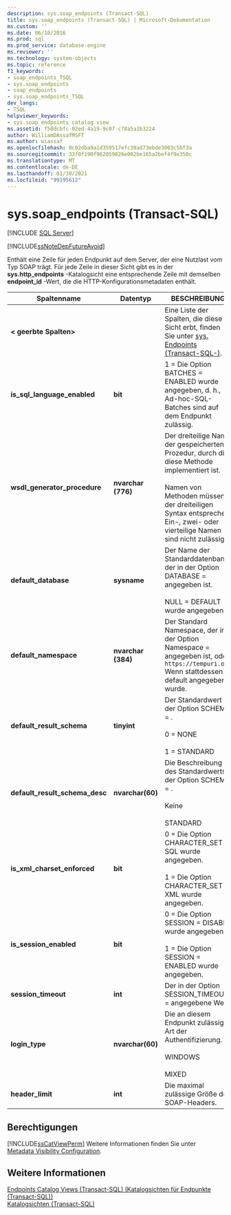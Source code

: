 ```yaml
---
description: sys.soap_endpoints (Transact-SQL)
title: sys.soap_endpoints (Transact-SQL) | Microsoft-Dokumentation
ms.custom: ''
ms.date: 06/10/2016
ms.prod: sql
ms.prod_service: database-engine
ms.reviewer: ''
ms.technology: system-objects
ms.topic: reference
f1_keywords:
- soap_endpoints_TSQL
- sys.soap_endpoints
- soap_endpoints
- sys.soap_endpoints_TSQL
dev_langs:
- TSQL
helpviewer_keywords:
- sys.soap_endpoints catalog view
ms.assetid: f50dcbfc-02ed-4a19-9c07-c78a5a1b3224
author: WilliamDAssafMSFT
ms.author: wiassaf
ms.openlocfilehash: 0c02dba9a1d359517efc39ad73ebde3003c5bf3a
ms.sourcegitcommit: 33f0f190f962059826e002be165a2bef4f9e350c
ms.translationtype: MT
ms.contentlocale: de-DE
ms.lasthandoff: 01/30/2021
ms.locfileid: "99195612"
---
```

# <a name="syssoap_endpoints-transact-sql"></a>sys.soap_endpoints (Transact-SQL)
[!INCLUDE [SQL Server](../../includes/applies-to-version/sqlserver.md)]

  [!INCLUDE[ssNoteDepFutureAvoid](../../includes/ssnotedepfutureavoid-md.md)]  
  
 Enthält eine Zeile für jeden Endpunkt auf dem Server, der eine Nutzlast vom Typ SOAP trägt. Für jede Zeile in dieser Sicht gibt es in der **sys.http_endpoints** -Katalogsicht eine entsprechende Zeile mit demselben **endpoint_id** -Wert, die die HTTP-Konfigurationsmetadaten enthält.  
  
 
|Spaltenname|Datentyp|BESCHREIBUNG|  
|-----------------|---------------|-----------------|  
|**< geerbte Spalten>**||Eine Liste der Spalten, die diese Sicht erbt, finden Sie unter [sys. Endpoints &#40;Transact-SQL-&#41;](../../relational-databases/system-catalog-views/sys-endpoints-transact-sql.md).|  
|**is_sql_language_enabled**|**bit**|1 = Die Option BATCHES = ENABLED wurde angegeben, d. h., Ad-hoc-SQL-Batches sind auf dem Endpunkt zulässig.|  
|**wsdl_generator_procedure**|**nvarchar (776)**|Der dreiteilige Name der gespeicherten Prozedur, durch die diese Methode implementiert ist.<br /><br /> Namen von Methoden müssen der dreiteiligen Syntax entsprechen. Ein-, zwei- oder vierteilige Namen sind nicht zulässig.|  
|**default_database**|**sysname**|Der Name der Standarddatenbank, der in der Option DATABASE = angegeben ist.<br /><br /> NULL = DEFAULT wurde angegeben.|  
|**default_namespace**|**nvarchar (384)**|Der Standard Namespace, der in der Option Namespace = angegeben ist, oder, `https://tempuri.org` Wenn stattdessen default angegeben wurde.|  
|**default_result_schema**|**tinyint**|Der Standardwert der Option SCHEMA = .<br /><br /> 0 = NONE<br /><br /> 1 = STANDARD|  
|**default_result_schema_desc**|**nvarchar(60)**|Die Beschreibung des Standardwerts der Option SCHEMA = .<br /><br /> Keine<br /><br /> STANDARD|  
|**is_xml_charset_enforced**|**bit**|0 = Die Option CHARACTER_SET = SQL wurde angegeben.<br /><br /> 1 = Die Option CHARACTER_SET = XML wurde angegeben.|  
|**is_session_enabled**|**bit**|0 = Die Option SESSION = DISABLE wurde angegeben.<br /><br /> 1 = Die Option SESSION = ENABLED wurde angegeben.|  
|**session_timeout**|**int**|Der in der Option SESSION_TIMEOUT = angegebene Wert.|  
|**login_type**|**nvarchar(60)**|Die an diesem Endpunkt zulässige Art der Authentifizierung.<br /><br /> WINDOWS<br /><br /> MIXED|  
|**header_limit**|**int**|Die maximal zulässige Größe des SOAP-Headers.|  
  
## <a name="permissions"></a>Berechtigungen  
 [!INCLUDE[ssCatViewPerm](../../includes/sscatviewperm-md.md)] Weitere Informationen finden Sie unter [Metadata Visibility Configuration](../../relational-databases/security/metadata-visibility-configuration.md).  
  
## <a name="see-also"></a>Weitere Informationen  
 [Endpoints Catalog Views &#40;Transact-SQL&#41; (Katalogsichten für Endpunkte &#40;Transact-SQL&#41;)](../../relational-databases/system-catalog-views/endpoints-catalog-views-transact-sql.md)   
 [Katalogsichten &#40;Transact-SQL&#41;](../../relational-databases/system-catalog-views/catalog-views-transact-sql.md)  
  
  
